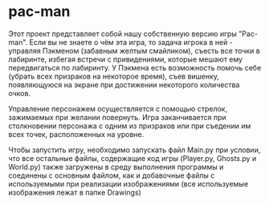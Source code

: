 # pac-man
Этот проект представляет собой нашу собственную версию игры "Pac-man". Если вы не знаете о чём эта игра, то задача игрока в ней - управляя Пэкменом (забавным желтым смайликом), съесть все точки в лабиринте, избегая встречи с привидениями, которые мешают ему передвигаться по лабиринту. У Пэкмена есть возможность помочь себе (убрать всех призраков на некоторое время), съев вишенку, появляющуюся на экране при достижении некоторого количества очков.

Управление персонажем осуществляется с помощью стрелок, зажимаемых при желании повернуть. Игра заканчивается при столкновении персонажа с одним из призраков или при съедении им всех точек, расположенных на уровне. 

Чтобы запустить игру, необходимо запускать файл Main.py при условии, что все остальные файлы, содержащие код игры (Player.py, Ghosts.py и World.py) также загружены в среду выполнения программы и соединены с основным файлом, как и добавочные файлы с используемыми при реализации изображениями (все используемые изображения лежат в папке Drawings)
